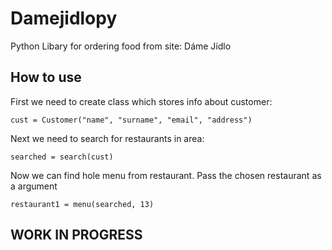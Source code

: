 # Damejidlopy

Python Libary for ordering food from site: Dáme Jídlo

## How to use

First we need to create class which stores info about customer:

```
cust = Customer("name", "surname", "email", "address")
```

Next we need to search for restaurants in area:

```
searched = search(cust)
```

Now we can find hole menu from restaurant. 
Pass the chosen restaurant as a argument

```
restaurant1 = menu(searched, 13)
```

## WORK IN PROGRESS
